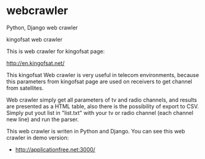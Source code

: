 # webcrawler
Python, Django web crawler

kingofsat web crawler

This is web crawler for kingofsat page:

http://en.kingofsat.net/


This kingofsat Web crawler is very useful in telecom environments, because this parameters from kingofsat page are used on receivers to get channel from satellites.

Web crawler simply get all parameters of tv and radio channels, and results are presented as a HTML table, also there is the possibility of export to CSV.
Simply put yout list in "list.txt" with your tv or radio channel (each channel new line) and run the parser.

This web crawler is writen in Python and Django.
You can see this web crawler in demo version:
* http://applicationfree.net:3000/

